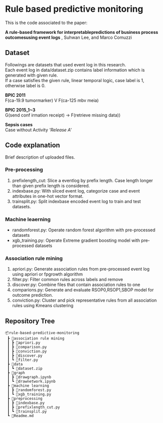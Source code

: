 # Rule based predictive monitoring

This is the code associated to the paper:

**A rule-based framework for interpretablepredictions of business process outcomesusing event logs**
, Suhwan Lee, and Marco Comuzzi

## Dataset

Followings are datasets that used event log in this research.  
Each event log in data/dataset.zip contains label information which is generated with given rule.  
If a case satisfies the given rule, linear temporal logic, case label is 1, otherwise label is 0.

**BPIC 2011**  
F(ca-19.9 tumormarker) V F(ca-125 mbv meia)

**BPIC 2015_1~3**  
G(send conf irmation receipt) -> F(retrieve missing data))  

**Sepsis cases**  
Case without Activity _'Release A'_

## Code explanation

Brief description of uploaded files.

### Pre-processing
1. prefixlength_cut: Slice a eventlog by prefix length. Case length longer than given prefix length is considered.
2. indexbase&#46;py: With sliced event log, categorize case and event attributes in one-hot vector format.
3. trainsplit&#46;py: Split indexbase encoded event log to train and test datasets.  

### Machine leaerning
- randomforest&#46;py: Operate random forest algorithm with pre-processed datasets
- xgb_training.py: Operate Extreme gradient boosting model with pre-processed datasets

### Association rule mining
1. apriori&#46;py: Generate association rules from pre-processed event log using apriori or fpgrowth algorithm
2. filter&#46;py: Filter common rules across labels and remove
3. discover&#46;py: Combine files that contain association rules to one
4. comparions&#46;py: Generate and evaluate RSOP0,RSOP1,SBOP model for outcome prediction.
5. conviction&#46;py: Cluster and pick representative rules from all association rules using Kmeans clustering

## Repository Tree
```
📦rule-based-predictive-monitoring
 ┣ 📂association rule mining
 ┃ ┣ 📜apriori.py
 ┃ ┣ 📜comparison.py
 ┃ ┣ 📜conviction.py
 ┃ ┣ 📜discover.py
 ┃ ┗ 📜filter.py
 ┣ 📂data
 ┃ ┗ 📜dataset.zip
 ┣ 📂graph
 ┃ ┣ 📜drawgraph.ipynb
 ┃ ┗ 📜drawnetwork.ipynb
 ┣ 📂machine learning
 ┃ ┣ 📜randomforest.py
 ┃ ┗ 📜xgb_training.py
 ┣ 📂preprocessing
 ┃ ┣ 📜indexbase.py
 ┃ ┣ 📜prefixlength_cut.py
 ┃ ┗ 📜trainsplit.py
 ┗ 📜Readme.md
```